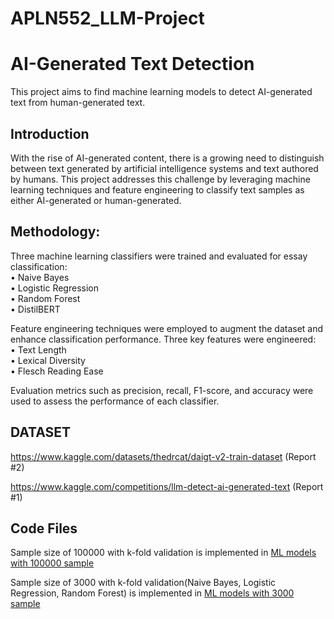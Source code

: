 # APLN552_LLM-Project

# AI-Generated Text Detection  

This project aims to find machine learning models to detect AI-generated text from human-generated text.  

## Introduction  

With the rise of AI-generated content, there is a growing need to distinguish between text generated by artificial intelligence systems and text authored by humans. This project addresses this challenge by leveraging machine learning techniques and feature engineering to classify text samples as either AI-generated or human-generated.  

## Methodology:  

Three machine learning classifiers were trained and evaluated for essay classification:  
• Naive Bayes  
• Logistic Regression  
• Random Forest  
• DistilBERT  


Feature engineering techniques were employed to augment the dataset and enhance classification performance. Three key features were engineered:  
• Text Length  
• Lexical Diversity  
• Flesch Reading Ease  


Evaluation metrics such as precision, recall, F1-score, and accuracy were used to assess the performance of each classifier.  

## DATASET  

https://www.kaggle.com/datasets/thedrcat/daigt-v2-train-dataset     (Report #2)

https://www.kaggle.com/competitions/llm-detect-ai-generated-text    (Report #1)  

## Code Files

Sample size of 100000 with k-fold validation is implemented in [ML models with 100000 sample](FinalSubmission\Sampling_10000_with_Kfold.ipynb)

Sample size of 3000 with k-fold validation(Naive Bayes, Logistic Regression, Random Forest) is implemented in [ML models with 3000 sample](FinalSubmission\Sampling_3000_with_Kfold.ipynb)
